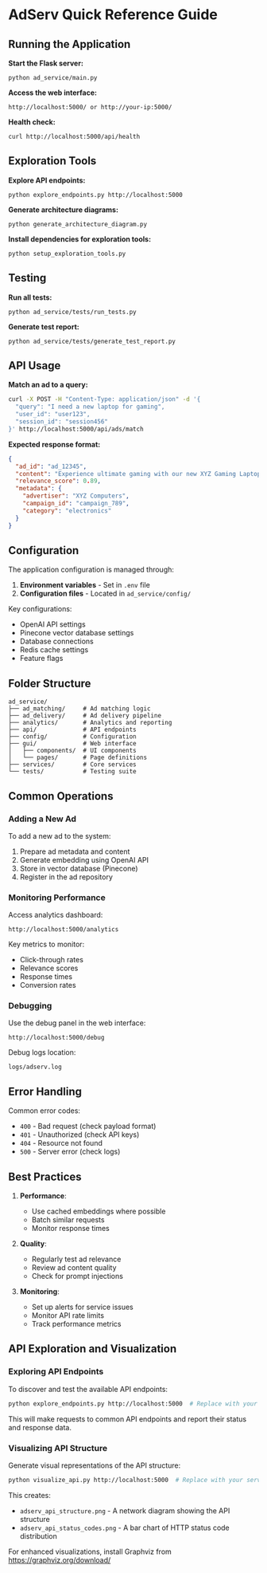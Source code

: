 # AdServ Quick Reference Guide

## Running the Application

**Start the Flask server:**
```
python ad_service/main.py
```

**Access the web interface:**
```
http://localhost:5000/ or http://your-ip:5000/
```

**Health check:**
```
curl http://localhost:5000/api/health
```

## Exploration Tools

**Explore API endpoints:**
```
python explore_endpoints.py http://localhost:5000
```

**Generate architecture diagrams:**
```
python generate_architecture_diagram.py
```

**Install dependencies for exploration tools:**
```
python setup_exploration_tools.py
```

## Testing

**Run all tests:**
```
python ad_service/tests/run_tests.py
```

**Generate test report:**
```
python ad_service/tests/generate_test_report.py
```

## API Usage

**Match an ad to a query:**
```bash
curl -X POST -H "Content-Type: application/json" -d '{
  "query": "I need a new laptop for gaming",
  "user_id": "user123",
  "session_id": "session456"
}' http://localhost:5000/api/ads/match
```

**Expected response format:**
```json
{
  "ad_id": "ad_12345",
  "content": "Experience ultimate gaming with our new XYZ Gaming Laptop...",
  "relevance_score": 0.89,
  "metadata": {
    "advertiser": "XYZ Computers",
    "campaign_id": "campaign_789",
    "category": "electronics"
  }
}
```

## Configuration

The application configuration is managed through:

1. **Environment variables** - Set in `.env` file
2. **Configuration files** - Located in `ad_service/config/`

Key configurations:

- OpenAI API settings
- Pinecone vector database settings
- Database connections
- Redis cache settings
- Feature flags

## Folder Structure

```
ad_service/
├── ad_matching/     # Ad matching logic
├── ad_delivery/     # Ad delivery pipeline
├── analytics/       # Analytics and reporting
├── api/             # API endpoints
├── config/          # Configuration
├── gui/             # Web interface
│   ├── components/  # UI components
│   └── pages/       # Page definitions
├── services/        # Core services
└── tests/           # Testing suite
```

## Common Operations

### Adding a New Ad

To add a new ad to the system:

1. Prepare ad metadata and content
2. Generate embedding using OpenAI API
3. Store in vector database (Pinecone)
4. Register in the ad repository

### Monitoring Performance

Access analytics dashboard:
```
http://localhost:5000/analytics
```

Key metrics to monitor:
- Click-through rates
- Relevance scores
- Response times
- Conversion rates

### Debugging

Use the debug panel in the web interface:
```
http://localhost:5000/debug
```

Debug logs location:
```
logs/adserv.log
```

## Error Handling

Common error codes:

- `400` - Bad request (check payload format)
- `401` - Unauthorized (check API keys)
- `404` - Resource not found
- `500` - Server error (check logs)

## Best Practices

1. **Performance**:
   - Use cached embeddings where possible
   - Batch similar requests
   - Monitor response times

2. **Quality**:
   - Regularly test ad relevance
   - Review ad content quality
   - Check for prompt injections

3. **Monitoring**:
   - Set up alerts for service issues
   - Monitor API rate limits
   - Track performance metrics

## API Exploration and Visualization

### Exploring API Endpoints

To discover and test the available API endpoints:

```bash
python explore_endpoints.py http://localhost:5000  # Replace with your server URL
```

This will make requests to common API endpoints and report their status and response data.

### Visualizing API Structure

Generate visual representations of the API structure:

```bash
python visualize_api.py http://localhost:5000  # Replace with your server URL
```

This creates:
- `adserv_api_structure.png` - A network diagram showing the API structure
- `adserv_api_status_codes.png` - A bar chart of HTTP status code distribution

For enhanced visualizations, install Graphviz from https://graphviz.org/download/ 